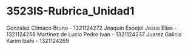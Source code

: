 # 3523IS-Rubrica_Unidad1
Gonzalez Climaco Bruno - 1321124272
Joaquin Esoejel Jesus Elias - 1321124258
Martinez de Lucio Pedro Ivan - 1321124237
Juarez Galicia Karim Izahi - 1321124269
